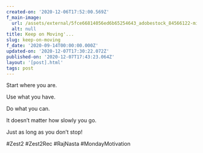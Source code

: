 ```yaml
---
created-on: '2020-12-06T17:52:00.569Z'
f_main-image:
  url: /assets/external/5fce66814056ed6b65254643_adobestock_84566122-min.jpeg
  alt: null
title: Keep on Moving'...
slug: keep-on-moving
f_date: '2020-09-14T00:00:00.000Z'
updated-on: '2020-12-07T17:30:22.072Z'
published-on: '2020-12-07T17:43:23.064Z'
layout: '[post].html'
tags: post
---
```


Start where you are.

Use what you have.

Do what you can.

It doesn’t matter how slowly you go.

Just as long as you don’t stop!

#Zest2 #Zest2Rec #RajNasta #MondayMotivation

